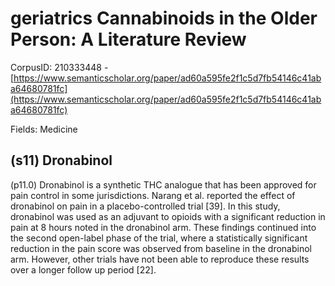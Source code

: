 # geriatrics Cannabinoids in the Older Person: A Literature Review

CorpusID: 210333448 - [https://www.semanticscholar.org/paper/ad60a595fe2f1c5d7fb54146c41aba64680781fc](https://www.semanticscholar.org/paper/ad60a595fe2f1c5d7fb54146c41aba64680781fc)

Fields: Medicine

## (s11) Dronabinol
(p11.0) Dronabinol is a synthetic THC analogue that has been approved for pain control in some jurisdictions. Narang et al. reported the effect of dronabinol on pain in a placebo-controlled trial [39]. In this study, dronabinol was used as an adjuvant to opioids with a significant reduction in pain at 8 hours noted in the dronabinol arm. These findings continued into the second open-label phase of the trial, where a statistically significant reduction in the pain score was observed from baseline in the dronabinol arm. However, other trials have not been able to reproduce these results over a longer follow up period [22].
